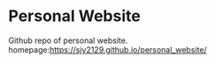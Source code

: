 # Personal Website

Github repo of personal website. <br>
homepage:https://sjy2129.github.io/personal_website/
